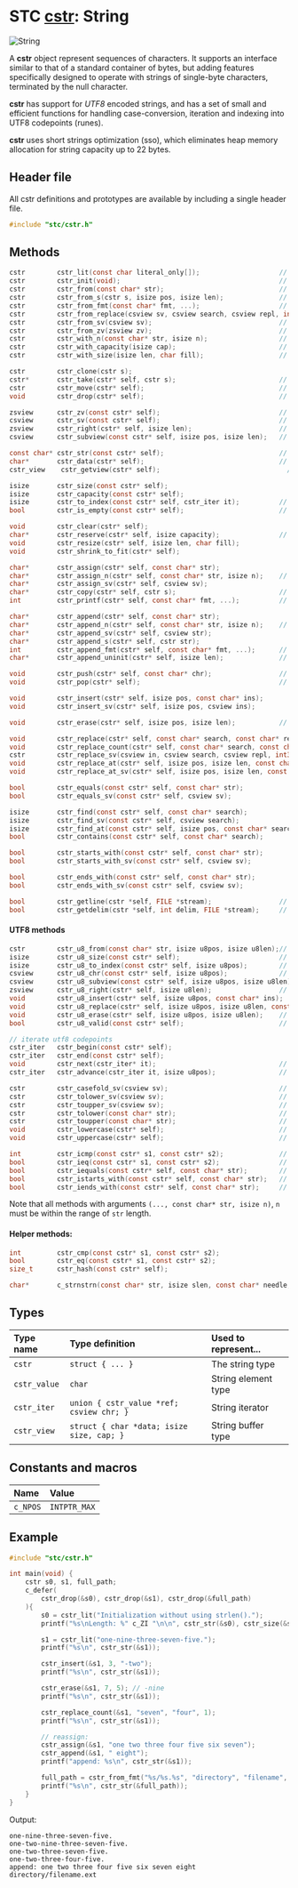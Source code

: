 # STC [cstr](../include/stc/cstr.h): String
![String](pics/string.jpg)

A **cstr** object represent sequences of characters. It supports an interface similar
to that of a standard container of bytes, but adding features specifically designed to
operate with strings of single-byte characters, terminated by the null character.

**cstr** has support for *UTF8* encoded strings, and has a set of small and
efficient functions for handling case-conversion, iteration and indexing into UTF8
codepoints (runes).

**cstr** uses short strings optimization (sso), which eliminates heap memory allocation
for string capacity up to 22 bytes.

## Header file

All cstr definitions and prototypes are available by including a single header file.

```c
#include "stc/cstr.h"
```

## Methods
```c
cstr        cstr_lit(const char literal_only[]);                    // cstr from literal; no strlen() call.
cstr        cstr_init(void);                                        // make an empty string
cstr        cstr_from(const char* str);                             // construct from a zero-terminated c-string.
cstr        cstr_from_s(cstr s, isize pos, isize len);              // construct a substring
cstr        cstr_from_fmt(const char* fmt, ...);                    // printf() formatting
cstr        cstr_from_replace(csview sv, csview search, csview repl, int32_t count);
cstr        cstr_from_sv(csview sv);                                // construct from a string view
cstr        cstr_from_zv(zsview zv);                                // construct from a zero-terminated zsview
cstr        cstr_with_n(const char* str, isize n);                  // construct from first n bytes of str
cstr        cstr_with_capacity(isize cap);                          // make empty string with pre-allocated capacity.
cstr        cstr_with_size(isize len, char fill);                   // make string with fill characters

cstr        cstr_clone(cstr s);
cstr*       cstr_take(cstr* self, cstr s);                          // take ownership of s, i.e. don't drop s.
cstr        cstr_move(cstr* self);                                  // move string to caller, leave self empty
void        cstr_drop(cstr* self);                                  // destructor

zsview      cstr_zv(const cstr* self);                              // to zero-terminated string view
csview      cstr_sv(const cstr* self);                              // to csview string view
zsview      cstr_right(cstr* self, isize len);                      // zsview subview of the trailing len bytes
csview      cstr_subview(const cstr* self, isize pos, isize len);   // csview subview from pos and length len

const char* cstr_str(const cstr* self);                             // to const char*
char*       cstr_data(cstr* self);                                  // to mutable char*
cstr_view    cstr_getview(cstr* self);                                // to mutable buffer struct (with capacity)

isize       cstr_size(const cstr* self);
isize       cstr_capacity(const cstr* self);
isize       cstr_to_index(const cstr* self, cstr_iter it);          // get byte position at iter.
bool        cstr_is_empty(const cstr* self);                        // test from empty string

void        cstr_clear(cstr* self);
char*       cstr_reserve(cstr* self, isize capacity);               // return pointer to buffer
void        cstr_resize(cstr* self, isize len, char fill);
void        cstr_shrink_to_fit(cstr* self);

char*       cstr_assign(cstr* self, const char* str);
char*       cstr_assign_n(cstr* self, const char* str, isize n);    // assign n first bytes of str
char*       cstr_assign_sv(cstr* self, csview sv);
char*       cstr_copy(cstr* self, cstr s);                          // assign a clone of s
int         cstr_printf(cstr* self, const char* fmt, ...);          // source and target must not overlap.

char*       cstr_append(cstr* self, const char* str);
char*       cstr_append_n(cstr* self, const char* str, isize n);    // append n first bytes of str
char*       cstr_append_sv(cstr* self, csview str);
char*       cstr_append_s(cstr* self, cstr str);
int         cstr_append_fmt(cstr* self, const char* fmt, ...);      // printf() formatting
char*       cstr_append_uninit(cstr* self, isize len);              // return ptr to start of uninited data

void        cstr_push(cstr* self, const char* chr);                 // append one utf8 char
void        cstr_pop(cstr* self);                                   // pop one utf8 char

void        cstr_insert(cstr* self, isize pos, const char* ins);
void        cstr_insert_sv(cstr* self, isize pos, csview ins);

void        cstr_erase(cstr* self, isize pos, isize len);           // erase len bytes from pos

void        cstr_replace(cstr* self, const char* search, const char* repl);
void        cstr_replace_count(cstr* self, const char* search, const char* repl, int32_t count); // replace count instances
cstr        cstr_replace_sv(csview in, csview search, csview repl, int32_t count);
void        cstr_replace_at(cstr* self, isize pos, isize len, const char* repl); // replace at a pos
void        cstr_replace_at_sv(cstr* self, isize pos, isize len, const csview repl);

bool        cstr_equals(const cstr* self, const char* str);
bool        cstr_equals_sv(const cstr* self, csview sv);

isize       cstr_find(const cstr* self, const char* search);
isize       cstr_find_sv(const cstr* self, csview search);
isize       cstr_find_at(const cstr* self, isize pos, const char* search); // search from pos
bool        cstr_contains(const cstr* self, const char* search);

bool        cstr_starts_with(const cstr* self, const char* str);
bool        cstr_starts_with_sv(const cstr* self, csview sv);

bool        cstr_ends_with(const cstr* self, const char* str);
bool        cstr_ends_with_sv(const cstr* self, csview sv);

bool        cstr_getline(cstr *self, FILE *stream);                 // cstr_getdelim(self, '\n', stream)
bool        cstr_getdelim(cstr *self, int delim, FILE *stream);     // does not append delim to result
```

#### UTF8 methods
```c
cstr        cstr_u8_from(const char* str, isize u8pos, isize u8len);// make cstr from an utf8 substring
isize       cstr_u8_size(const cstr* self);                         // number of utf8 runes
isize       cstr_u8_to_index(const cstr* self, isize u8pos);        // get byte index at rune position
csview      cstr_u8_chr(const cstr* self, isize u8pos);             // get rune at rune position
csview      cstr_u8_subview(const cstr* self, isize u8pos, isize u8len);
zsview      cstr_u8_right(cstr* self, isize u8len);                 // subview of the trailing len runes
void        cstr_u8_insert(cstr* self, isize u8pos, const char* ins);
void        cstr_u8_replace(cstr* self, isize u8pos, isize u8len, const char* repl);
void        cstr_u8_erase(cstr* self, isize u8pos, isize u8len);    // erase u8len runes from u8pos
bool        cstr_u8_valid(const cstr* self);                        // verify that str is valid utf8

// iterate utf8 codepoints
cstr_iter   cstr_begin(const cstr* self);
cstr_iter   cstr_end(const cstr* self);
void        cstr_next(cstr_iter* it);                               // next rune
cstr_iter   cstr_advance(cstr_iter it, isize u8pos);                // advance +/- runes

cstr        cstr_casefold_sv(csview sv);                            // returns new casefolded utf8 cstr
cstr        cstr_tolower_sv(csview sv);                             // returns new lowercase utf8 cstr
cstr        cstr_toupper_sv(csview sv);                             // returns new uppercase utf8 cstr
cstr        cstr_tolower(const char* str);                          // returns new lowercase utf8 cstr
cstr        cstr_toupper(const char* str);                          // returns new uppercase utf8 cstr
void        cstr_lowercase(cstr* self);                             // transform cstr to lowercase utf8
void        cstr_uppercase(cstr* self);                             // transform cstr to uppercase utf8

int         cstr_icmp(const cstr* s1, const cstr* s2);              // utf8 case-insensitive comparison
bool        cstr_ieq(const cstr* s1, const cstr* s2);               // utf8 case-insensitive comparison
bool        cstr_iequals(const cstr* self, const char* str);        //   "
bool        cstr_istarts_with(const cstr* self, const char* str);   //   "
bool        cstr_iends_with(const cstr* self, const char* str);     //   "
```

Note that all methods with arguments `(..., const char* str, isize n)`, `n` must be within the range of `str` length.

#### Helper methods:
```c
int         cstr_cmp(const cstr* s1, const cstr* s2);
bool        cstr_eq(const cstr* s1, const cstr* s2);
size_t      cstr_hash(const cstr* self);

char*       c_strnstrn(const char* str, isize slen, const char* needle, isize nlen);
```

## Types

| Type name       | Type definition                              | Used to represent... |
|:----------------|:---------------------------------------------|:---------------------|
| `cstr`          | `struct { ... }`                             | The string type      |
| `cstr_value`    | `char`                                       | String element type  |
| `cstr_iter`     | `union { cstr_value *ref; csview chr; }`     | String iterator      |
| `cstr_view`      | `struct { char *data; isize size, cap; }` | String buffer type   |

## Constants and macros

| Name              | Value             |
|:------------------|:------------------|
|  `c_NPOS`         | `INTPTR_MAX`      |

## Example
```c
#include "stc/cstr.h"

int main(void) {
    cstr s0, s1, full_path;
    c_defer(
        cstr_drop(&s0), cstr_drop(&s1), cstr_drop(&full_path)
    ){
        s0 = cstr_lit("Initialization without using strlen().");
        printf("%s\nLength: %" c_ZI "\n\n", cstr_str(&s0), cstr_size(&s0));

        s1 = cstr_lit("one-nine-three-seven-five.");
        printf("%s\n", cstr_str(&s1));

        cstr_insert(&s1, 3, "-two");
        printf("%s\n", cstr_str(&s1));

        cstr_erase(&s1, 7, 5); // -nine
        printf("%s\n", cstr_str(&s1));

        cstr_replace_count(&s1, "seven", "four", 1);
        printf("%s\n", cstr_str(&s1));

        // reassign:
        cstr_assign(&s1, "one two three four five six seven");
        cstr_append(&s1, " eight");
        printf("append: %s\n", cstr_str(&s1));

        full_path = cstr_from_fmt("%s/%s.%s", "directory", "filename", "ext");
        printf("%s\n", cstr_str(&full_path));
    }
}
```
Output:
```
one-nine-three-seven-five.
one-two-nine-three-seven-five.
one-two-three-seven-five.
one-two-three-four-five.
append: one two three four five six seven eight
directory/filename.ext
```
